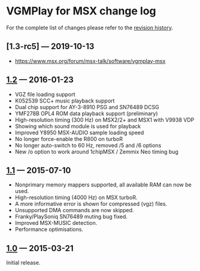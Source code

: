 ﻿VGMPlay for MSX change log
==========================

For the complete list of changes please refer to the
[revision history](https://bitbucket.org/grauw/vgmplay-msx/commits/all).

[1.3-rc5] — 2019-10-13
----------------------

  * https://www.msx.org/forum/msx-talk/software/vgmplay-msx

[1.2] — 2016-01-23
------------------

  * VGZ file loading support
  * K052539 SCC+ music playback support
  * Dual chip support for AY-3-8910 PSG and SN76489 DCSG
  * YMF278B OPL4 ROM data playback support (preliminary)
  * High-resolution timing (300 Hz) on MSX2/2+ and MSX1 with V9938 VDP
  * Showing which sound module is used for playback
  * Improved Y8950 MSX-AUDIO sample loading speed
  * No longer force-enable the R800 on turboR
  * No longer auto-switch to 60 Hz, removed /5 and /6 options
  * New /o option to work around 1chipMSX / Zemmix Neo timing bug

[1.1] — 2015-07-10
------------------

  * Nonprimary memory mappers supported, all available RAM can now be used.
  * High-resolution timing (4000 Hz) on MSX turboR.
  * A more informative error is shown for compressed (vgz) files.
  * Unsupported DMA commands are now skipped.
  * Franky/PlaySoniq SN76489 muting bug fixed.
  * Improved MSX-MUSIC detection.
  * Performance optimisations.

[1.0] — 2015-03-21
------------------

Initial release.


[1.2]: https://bitbucket.org/grauw/vgmplay-msx/commits/tag/release-1.2
[1.1]: https://bitbucket.org/grauw/vgmplay-msx/commits/tag/release-1.1
[1.0]: https://bitbucket.org/grauw/vgmplay-msx/commits/tag/release-1.0
